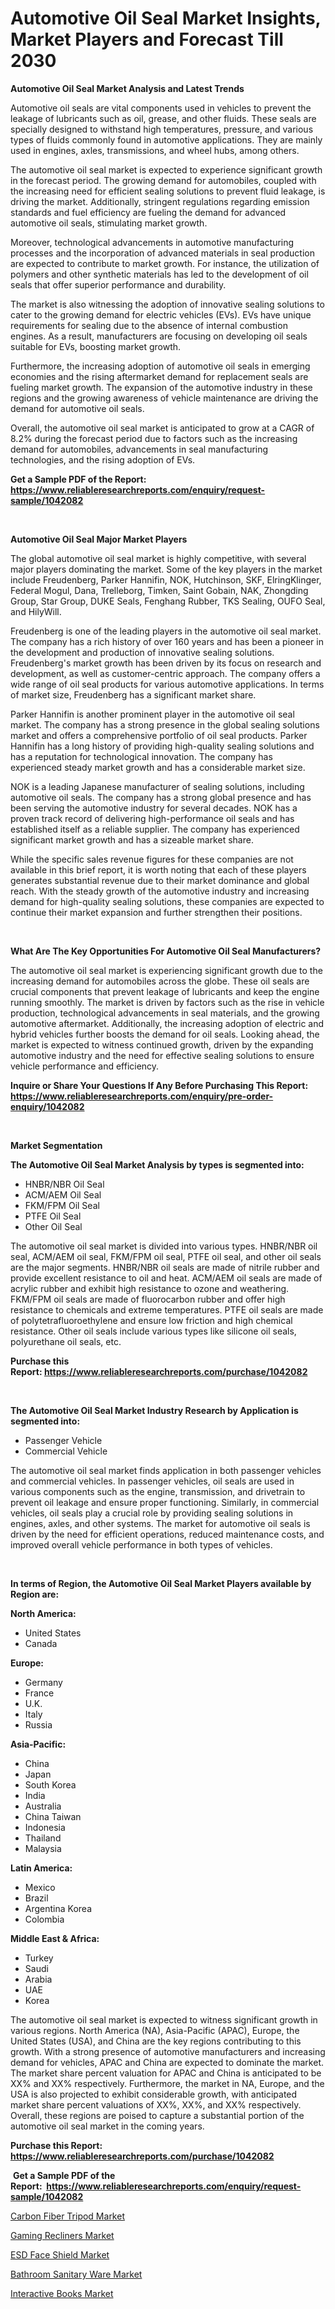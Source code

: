 <p><h1>Automotive Oil Seal Market Insights, Market Players and Forecast Till 2030</h1></p><p><strong>Automotive Oil Seal Market Analysis and Latest Trends</strong></p>
<p><p>Automotive oil seals are vital components used in vehicles to prevent the leakage of lubricants such as oil, grease, and other fluids. These seals are specially designed to withstand high temperatures, pressure, and various types of fluids commonly found in automotive applications. They are mainly used in engines, axles, transmissions, and wheel hubs, among others.</p><p>The automotive oil seal market is expected to experience significant growth in the forecast period. The growing demand for automobiles, coupled with the increasing need for efficient sealing solutions to prevent fluid leakage, is driving the market. Additionally, stringent regulations regarding emission standards and fuel efficiency are fueling the demand for advanced automotive oil seals, stimulating market growth.</p><p>Moreover, technological advancements in automotive manufacturing processes and the incorporation of advanced materials in seal production are expected to contribute to market growth. For instance, the utilization of polymers and other synthetic materials has led to the development of oil seals that offer superior performance and durability.</p><p>The market is also witnessing the adoption of innovative sealing solutions to cater to the growing demand for electric vehicles (EVs). EVs have unique requirements for sealing due to the absence of internal combustion engines. As a result, manufacturers are focusing on developing oil seals suitable for EVs, boosting market growth.</p><p>Furthermore, the increasing adoption of automotive oil seals in emerging economies and the rising aftermarket demand for replacement seals are fueling market growth. The expansion of the automotive industry in these regions and the growing awareness of vehicle maintenance are driving the demand for automotive oil seals.</p><p>Overall, the automotive oil seal market is anticipated to grow at a CAGR of 8.2% during the forecast period due to factors such as the increasing demand for automobiles, advancements in seal manufacturing technologies, and the rising adoption of EVs.</p></p>
<p><strong>Get a Sample PDF of the Report:&nbsp; <a href="https://www.reliableresearchreports.com/enquiry/request-sample/1042082">https://www.reliableresearchreports.com/enquiry/request-sample/1042082</a></strong></p>
<p>&nbsp;</p>
<p><strong>Automotive Oil Seal Major Market Players</strong></p>
<p><p>The global automotive oil seal market is highly competitive, with several major players dominating the market. Some of the key players in the market include Freudenberg, Parker Hannifin, NOK, Hutchinson, SKF, ElringKlinger, Federal Mogul, Dana, Trelleborg, Timken, Saint Gobain, NAK, Zhongding Group, Star Group, DUKE Seals, Fenghang Rubber, TKS Sealing, OUFO Seal, and HilyWill.</p><p>Freudenberg is one of the leading players in the automotive oil seal market. The company has a rich history of over 160 years and has been a pioneer in the development and production of innovative sealing solutions. Freudenberg's market growth has been driven by its focus on research and development, as well as customer-centric approach. The company offers a wide range of oil seal products for various automotive applications. In terms of market size, Freudenberg has a significant market share.</p><p>Parker Hannifin is another prominent player in the automotive oil seal market. The company has a strong presence in the global sealing solutions market and offers a comprehensive portfolio of oil seal products. Parker Hannifin has a long history of providing high-quality sealing solutions and has a reputation for technological innovation. The company has experienced steady market growth and has a considerable market size.</p><p>NOK is a leading Japanese manufacturer of sealing solutions, including automotive oil seals. The company has a strong global presence and has been serving the automotive industry for several decades. NOK has a proven track record of delivering high-performance oil seals and has established itself as a reliable supplier. The company has experienced significant market growth and has a sizeable market share.</p><p>While the specific sales revenue figures for these companies are not available in this brief report, it is worth noting that each of these players generates substantial revenue due to their market dominance and global reach. With the steady growth of the automotive industry and increasing demand for high-quality sealing solutions, these companies are expected to continue their market expansion and further strengthen their positions.</p></p>
<p>&nbsp;</p>
<p><strong>What Are The Key Opportunities For Automotive Oil Seal Manufacturers?</strong></p>
<p><p>The automotive oil seal market is experiencing significant growth due to the increasing demand for automobiles across the globe. These oil seals are crucial components that prevent leakage of lubricants and keep the engine running smoothly. The market is driven by factors such as the rise in vehicle production, technological advancements in seal materials, and the growing automotive aftermarket. Additionally, the increasing adoption of electric and hybrid vehicles further boosts the demand for oil seals. Looking ahead, the market is expected to witness continued growth, driven by the expanding automotive industry and the need for effective sealing solutions to ensure vehicle performance and efficiency.</p></p>
<p><strong>Inquire or Share Your Questions If Any Before Purchasing This Report: <a href="https://www.reliableresearchreports.com/enquiry/pre-order-enquiry/1042082">https://www.reliableresearchreports.com/enquiry/pre-order-enquiry/1042082</a></strong></p>
<p>&nbsp;</p>
<p><strong>Market Segmentation</strong></p>
<p><strong>The Automotive Oil Seal Market Analysis by types is segmented into:</strong></p>
<p><ul><li>HNBR/NBR Oil Seal</li><li>ACM/AEM Oil Seal</li><li>FKM/FPM Oil Seal</li><li>PTFE Oil Seal</li><li>Other Oil Seal</li></ul></p>
<p><p>The automotive oil seal market is divided into various types. HNBR/NBR oil seal, ACM/AEM oil seal, FKM/FPM oil seal, PTFE oil seal, and other oil seals are the major segments. HNBR/NBR oil seals are made of nitrile rubber and provide excellent resistance to oil and heat. ACM/AEM oil seals are made of acrylic rubber and exhibit high resistance to ozone and weathering. FKM/FPM oil seals are made of fluorocarbon rubber and offer high resistance to chemicals and extreme temperatures. PTFE oil seals are made of polytetrafluoroethylene and ensure low friction and high chemical resistance. Other oil seals include various types like silicone oil seals, polyurethane oil seals, etc.</p></p>
<p><strong>Purchase this Report:&nbsp;<a href="https://www.reliableresearchreports.com/purchase/1042082">https://www.reliableresearchreports.com/purchase/1042082</a></strong></p>
<p>&nbsp;</p>
<p><strong>The Automotive Oil Seal Market Industry Research by Application is segmented into:</strong></p>
<p><ul><li>Passenger Vehicle</li><li>Commercial Vehicle</li></ul></p>
<p><p>The automotive oil seal market finds application in both passenger vehicles and commercial vehicles. In passenger vehicles, oil seals are used in various components such as the engine, transmission, and drivetrain to prevent oil leakage and ensure proper functioning. Similarly, in commercial vehicles, oil seals play a crucial role by providing sealing solutions in engines, axles, and other systems. The market for automotive oil seals is driven by the need for efficient operations, reduced maintenance costs, and improved overall vehicle performance in both types of vehicles.</p></p>
<p>&nbsp;</p>
<p><strong>In terms of Region, the Automotive Oil Seal Market Players available by Region are:</strong></p>
<p>
    <p> <strong> North America: </strong>
        <ul>
            <li>United States</li>
            <li>Canada</li>
        </ul>
        </p> 
    <p> <strong> Europe: </strong>
        <ul>
            <li>Germany</li>
            <li>France</li>
            <li>U.K.</li>
            <li>Italy</li>
            <li>Russia</li>
        </ul>
        </p> 
    <p> <strong> Asia-Pacific: </strong>
        <ul>
            <li>China</li>
            <li>Japan</li>
            <li>South Korea</li>
            <li>India</li>
            <li>Australia</li>
            <li>China Taiwan</li>
            <li>Indonesia</li>
            <li>Thailand</li>
            <li>Malaysia</li>
        </ul>
        </p> 
    <p> <strong> Latin America: </strong>
        <ul>
            <li>Mexico</li>
            <li>Brazil</li>
            <li>Argentina Korea</li>
            <li>Colombia</li>
        </ul>
        </p> 
    <p> <strong> Middle East & Africa: </strong>
        <ul>
            <li>Turkey</li>
            <li>Saudi</li>
            <li>Arabia</li>
            <li>UAE</li>
            <li>Korea</li>
        </ul>
    </p>
    </p>
<p><p>The automotive oil seal market is expected to witness significant growth in various regions. North America (NA), Asia-Pacific (APAC), Europe, the United States (USA), and China are the key regions contributing to this growth. With a strong presence of automotive manufacturers and increasing demand for vehicles, APAC and China are expected to dominate the market. The market share percent valuation for APAC and China is anticipated to be XX% and XX% respectively. Furthermore, the market in NA, Europe, and the USA is also projected to exhibit considerable growth, with anticipated market share percent valuations of XX%, XX%, and XX% respectively. Overall, these regions are poised to capture a substantial portion of the automotive oil seal market in the coming years.</p></p>
<p><strong>Purchase this Report: <a href="https://www.reliableresearchreports.com/purchase/1042082">https://www.reliableresearchreports.com/purchase/1042082</a></strong></p>
<p>&nbsp;<strong>Get a Sample PDF of the Report:&nbsp;&nbsp;<a href="https://www.reliableresearchreports.com/enquiry/request-sample/1042082">https://www.reliableresearchreports.com/enquiry/request-sample/1042082</a></strong></p>
<p><strong></strong></p>
<p><p><a href="https://medium.com/@wadeodinnn745/carbon-fiber-tripod-market-trends-and-market-analysis-forecasted-for-period-2023-2030-0d018e607d67">Carbon Fiber Tripod Market</a></p><p><a href="https://medium.com/@noewwade60/gaming-recliners-market-size-cagr-trends-2024-2030-7245744d9a7a">Gaming Recliners Market</a></p><p><a href="https://medium.com/@ziansann43365/esd-face-shield-market-insights-into-market-cagr-market-trends-and-growth-strategies-8d5d5688b48f">ESD Face Shield Market</a></p><p><a href="https://medium.com/@kiannoel89776554/bathroom-sanitary-ware-market-the-key-to-successful-business-strategy-forecast-till-2030-78b22e8bbb45">Bathroom Sanitary Ware Market</a></p><p><a href="https://medium.com/@smithazim89098/interactive-books-market-size-and-market-trends-complete-industry-overview-2023-to-2030-764c20333b08">Interactive Books Market</a></p></p>